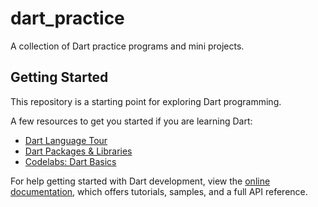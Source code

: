 # dart_practice
A collection of Dart practice programs and mini projects.

## Getting Started
This repository is a starting point for exploring Dart programming.

A few resources to get you started if you are learning Dart:  

- [Dart Language Tour](https://dart.dev/guides/language/language-tour)  
- [Dart Packages & Libraries](https://pub.dev/)  
- [Codelabs: Dart Basics](https://dart.dev/codelabs)  

For help getting started with Dart development, view the [online documentation](https://dart.dev/guides), which offers tutorials, samples, and a full API reference.
